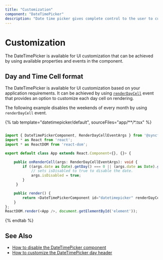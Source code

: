 ```yaml
---
title: "Customization"
component: "DateTimePicker"
description: "Date time picker gives complete control to the user to customize overall appearance of the date time picker in their application."
---
```


# Customization

The DateTimePicker is available for UI customization that can be achieved by using available properties and events in the component.

## Day and Time Cell format

The DateTimePicker is available for UI customization based on your application requirements. It can be achieved by using [`renderDayCell`](../api/datetimepicker/renderDayCellEventArgs#renderdaycelleventargs)
event that provides an option to customize each day cell on rendering.

The following example disables the weekends of every month by using `renderDayCell` event.

{% tab template="datetimepicker/default", sourceFiles="app/**/*.tsx" %}

```typescript

import { DateTimePickerComponent, RenderDayCellEventArgs } from '@syncfusion/ej2-react-calendars';
import * as React from 'react';
import * as ReactDOM from 'react-dom';

export default class App extends React.Component<{}, {}> {

    public onRenderCell(args: RenderDayCellEventArgs): void {
        if ((args.date as Date).getDay() === 0 || (args.date as Date).getDay() === 6) {
            // sets isDisabled to true to disable the date.
            args.isDisabled = true;
        }
     }

    public render() {
        return <DateTimePickerComponent id="datetimepicker" renderDayCell={this.onRenderCell} placeholder="Select a date and time"/>
    }
};
ReactDOM.render(<App />, document.getElementById('element'));

```

{% endtab %}

## See Also

* [How to disable the DateTimePicker component](./how-to/disable-the-datetimepicker-component)
* [How to customize the DateTimePicker day header](./how-to/customize-the-datetimepicker-day-header)
